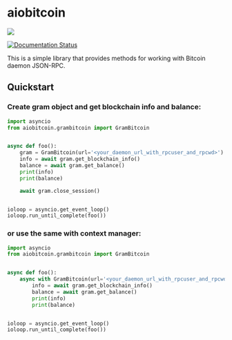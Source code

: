 # aiobitcoin

![](https://img.shields.io/pypi/v/aiobitcoin.svg?style=flat)

[![Documentation Status](https://readthedocs.org/projects/aiobitcoin/badge/?version=latest)](http://aiobitcoin.readthedocs.io/?badge=latest)

This is a simple library that provides methods for working 
with Bitcoin daemon JSON-RPC.

## Quickstart
### Create gram object and get blockchain info and balance:

```python
import asyncio
from aiobitcoin.grambitcoin import GramBitcoin


async def foo():
    gram = GramBitcoin(url='<your_daemon_url_with_rpcuser_and_rpcwd>')
    info = await gram.get_blockchain_info()
    balance = await gram.get_balance()
    print(info)
    print(balance)

    await gram.close_session()


ioloop = asyncio.get_event_loop()
ioloop.run_until_complete(foo())
```

### or use the same with context manager:

```python
import asyncio
from aiobitcoin.grambitcoin import GramBitcoin


async def foo():
    async with GramBitcoin(url='<your_daemon_url_with_rpcuser_and_rpcwd>') as gram:
        info = await gram.get_blockchain_info()
        balance = await gram.get_balance()
        print(info)
        print(balance)


ioloop = asyncio.get_event_loop()
ioloop.run_until_complete(foo())
```
